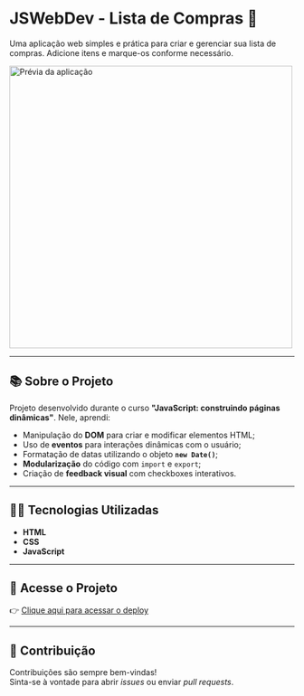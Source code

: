 # JSWebDev - Lista de Compras 🛒

Uma aplicação web simples e prática para criar e gerenciar sua lista de compras. Adicione itens e marque-os conforme necessário.

<img src="https://github.com/user-attachments/assets/39bb402b-c769-4bdb-aead-3f7846a0c1c6" width="500px" alt="Prévia da aplicação"/>

---

## 📚 Sobre o Projeto

Projeto desenvolvido durante o curso **"JavaScript: construindo páginas dinâmicas"**. Nele, aprendi:

- Manipulação do **DOM** para criar e modificar elementos HTML;
- Uso de **eventos** para interações dinâmicas com o usuário;
- Formatação de datas utilizando o objeto **`new Date()`**;
- **Modularização** do código com `import` e `export`;
- Criação de **feedback visual** com checkboxes interativos.

---

## 👨‍💻 Tecnologias Utilizadas

- **HTML**
- **CSS**
- **JavaScript**

---

## 🔗 Acesse o Projeto

👉 [Clique aqui para acessar o deploy](https://lucasmb21.github.io/JSWebDev/)

---

## 🤝 Contribuição

Contribuições são sempre bem-vindas!  
Sinta-se à vontade para abrir _issues_ ou enviar _pull requests_.
